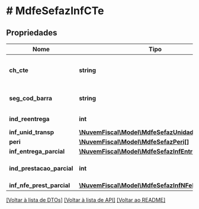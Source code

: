 # # MdfeSefazInfCTe

## Propriedades

Nome | Tipo | Descrição | Comentários
------------ | ------------- | ------------- | -------------
**ch_cte** | **string** | Conhecimento Eletrônico - Chave de Acesso. |
**seg_cod_barra** | **string** | Segundo código de barras. | [optional]
**ind_reentrega** | **int** | Indicador de Reentrega. | [optional]
**inf_unid_transp** | [**\NuvemFiscal\Model\MdfeSefazUnidadeTransp[]**](MdfeSefazUnidadeTransp.md) |  | [optional]
**peri** | [**\NuvemFiscal\Model\MdfeSefazPeri[]**](MdfeSefazPeri.md) |  | [optional]
**inf_entrega_parcial** | [**\NuvemFiscal\Model\MdfeSefazInfEntregaParcial**](MdfeSefazInfEntregaParcial.md) |  | [optional]
**ind_prestacao_parcial** | **int** | Indicador de Prestação parcial. | [optional]
**inf_nfe_prest_parcial** | [**\NuvemFiscal\Model\MdfeSefazInfNFePrestParcial[]**](MdfeSefazInfNFePrestParcial.md) |  | [optional]

[[Voltar à lista de DTOs]](../../README.md#models) [[Voltar à lista de API]](../../README.md#endpoints) [[Voltar ao README]](../../README.md)
